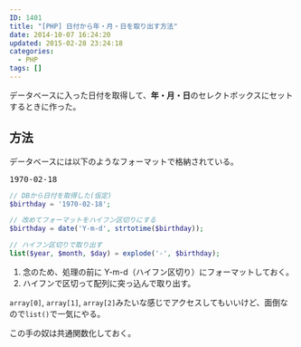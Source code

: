 ```yaml
---
ID: 1401
title: "[PHP] 日付から年・月・日を取り出す方法"
date: 2014-10-07 16:24:20
updated: 2015-02-28 23:24:18
categories:
  - PHP
tags: []
---
```


データベースに入った日付を取得して、<strong>年・月・日</strong>のセレクトボックスにセットするときに作った。

<!--more-->
<h2>方法</h2>
データベースには以下のようなフォーマットで格納されている。
<pre>1970-02-18</pre>

```php
// DBから日付を取得した(仮定)
$birthday = '1970-02-18';

// 改めてフォーマットをハイフン区切りにする
$birthday = date('Y-m-d', strtotime($birthday));

// ハイフン区切りで取り出す
list($year, $month, $day) = explode('-', $birthday);
```

1. 念のため、処理の前に Y-m-d（ハイフン区切り）にフォーマットしておく。
2. ハイフンで区切って配列に突っ込んで取り出す。

<code>array[0]</code>, <code>array[1]</code>, <code>array[2]</code>みたいな感じでアクセスしてもいいけど、面倒なので<code>list()</code>で一気にやる。

この手の奴は共通関数化しておく。

